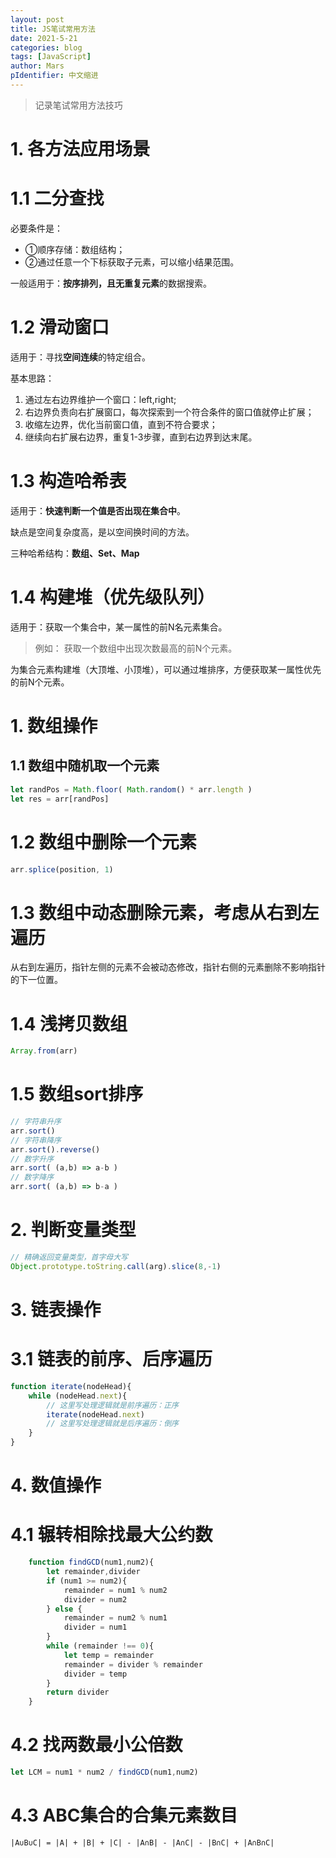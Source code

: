 ```yaml
---
layout: post
title: JS笔试常用方法
date: 2021-5-21
categories: blog
tags: [JavaScript]
author: Mars
pIdentifier: 中文缩进
---
```


> 记录笔试常用方法技巧
>

# 1. 各方法应用场景

# 1.1 二分查找

必要条件是：

- ①顺序存储：数组结构；
- ②通过任意一个下标获取子元素，可以缩小结果范围。

一般适用于：**按序排列，且无重复元素**的数据搜索。

# 1.2 滑动窗口

适用于：寻找**空间连续**的特定组合。

基本思路：

1. 通过左右边界维护一个窗口：left,right;
2. 右边界负责向右扩展窗口，每次探索到一个符合条件的窗口值就停止扩展；
3. 收缩左边界，优化当前窗口值，直到不符合要求；
4. 继续向右扩展右边界，重复1-3步骤，直到右边界到达末尾。

# 1.3 构造哈希表

适用于：**快速判断一个值是否出现在集合中**。

缺点是空间复杂度高，是以空间换时间的方法。

三种哈希结构：**数组、Set、Map**

# 1.4 构建堆（优先级队列）

适用于：获取一个集合中，某一属性的前N名元素集合。

> 例如： 获取一个数组中出现次数最高的前N个元素。

为集合元素构建堆（大顶堆、小顶堆），可以通过堆排序，方便获取某一属性优先的前N个元素。

# 1. 数组操作

## 1.1 数组中随机取一个元素

```js
let randPos = Math.floor( Math.random() * arr.length )
let res = arr[randPos]
```

# 1.2 数组中删除一个元素

```js
arr.splice(position, 1)
```

# 1.3 数组中动态删除元素，考虑从右到左遍历

从右到左遍历，指针左侧的元素不会被动态修改，指针右侧的元素删除不影响指针的下一位置。

# 1.4 浅拷贝数组

```js
Array.from(arr)
```

# 1.5 数组sort排序

```js
// 字符串升序
arr.sort()
// 字符串降序
arr.sort().reverse()
// 数字升序
arr.sort( (a,b) => a-b )
// 数字降序
arr.sort( (a,b) => b-a )
```

# 2. 判断变量类型

```js
// 精确返回变量类型，首字母大写
Object.prototype.toString.call(arg).slice(8,-1)
```

# 3. 链表操作

# 3.1 链表的前序、后序遍历

```js
function iterate(nodeHead){
    while (nodeHead.next){
        // 这里写处理逻辑就是前序遍历：正序
        iterate(nodeHead.next)
        // 这里写处理逻辑就是后序遍历：倒序
    }
}
```

# 4. 数值操作

# 4.1 辗转相除找最大公约数

```js
    function findGCD(num1,num2){
        let remainder,divider
        if (num1 >= num2){
            remainder = num1 % num2
            divider = num2
        } else {
            remainder = num2 % num1
            divider = num1
        }
        while (remainder !== 0){
            let temp = remainder
            remainder = divider % remainder
            divider = temp
        }
        return divider
    }
```

# 4.2 找两数最小公倍数

```js
let LCM = num1 * num2 / findGCD(num1,num2)
```

# 4.3 ABC集合的合集元素数目

`|A∪B∪C| = |A| + |B| + |C| - |A∩B| - |A∩C| - |B∩C| + |A∩B∩C|`
